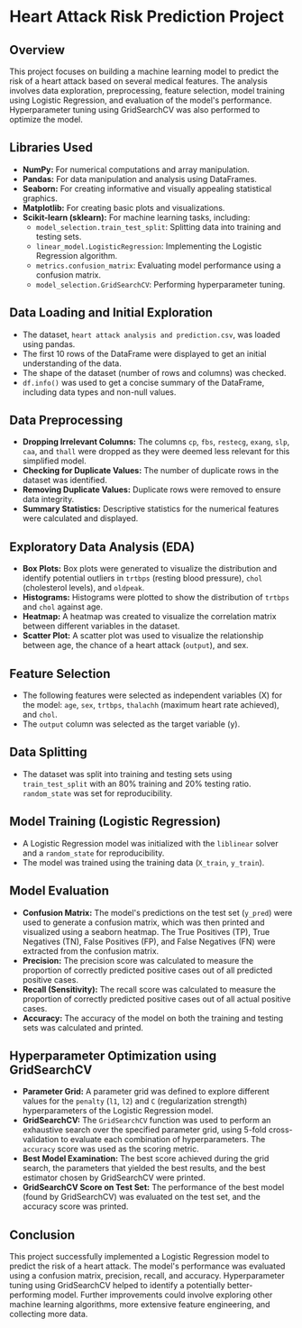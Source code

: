 # Heart Attack Risk Prediction Project

## Overview

This project focuses on building a machine learning model to predict the risk of a heart attack based on several medical features. The analysis involves data exploration, preprocessing, feature selection, model training using Logistic Regression, and evaluation of the model's performance. Hyperparameter tuning using GridSearchCV was also performed to optimize the model.

## Libraries Used

* **NumPy:** For numerical computations and array manipulation.
* **Pandas:** For data manipulation and analysis using DataFrames.
* **Seaborn:** For creating informative and visually appealing statistical graphics.
* **Matplotlib:** For creating basic plots and visualizations.
* **Scikit-learn (sklearn):** For machine learning tasks, including:
    * `model_selection.train_test_split`: Splitting data into training and testing sets.
    * `linear_model.LogisticRegression`: Implementing the Logistic Regression algorithm.
    * `metrics.confusion_matrix`: Evaluating model performance using a confusion matrix.
    * `model_selection.GridSearchCV`: Performing hyperparameter tuning.

## Data Loading and Initial Exploration

* The dataset, `heart attack analysis and prediction.csv`, was loaded using pandas.
* The first 10 rows of the DataFrame were displayed to get an initial understanding of the data.
* The shape of the dataset (number of rows and columns) was checked.
* `df.info()` was used to get a concise summary of the DataFrame, including data types and non-null values.

## Data Preprocessing

* **Dropping Irrelevant Columns:** The columns `cp`, `fbs`, `restecg`, `exang`, `slp`, `caa`, and `thall` were dropped as they were deemed less relevant for this simplified model.
* **Checking for Duplicate Values:** The number of duplicate rows in the dataset was identified.
* **Removing Duplicate Values:** Duplicate rows were removed to ensure data integrity.
* **Summary Statistics:** Descriptive statistics for the numerical features were calculated and displayed.

## Exploratory Data Analysis (EDA)

* **Box Plots:** Box plots were generated to visualize the distribution and identify potential outliers in `trtbps` (resting blood pressure), `chol` (cholesterol levels), and `oldpeak`.
* **Histograms:** Histograms were plotted to show the distribution of `trtbps` and `chol` against age.
* **Heatmap:** A heatmap was created to visualize the correlation matrix between different variables in the dataset.
* **Scatter Plot:** A scatter plot was used to visualize the relationship between age, the chance of a heart attack (`output`), and sex.

## Feature Selection

* The following features were selected as independent variables (X) for the model: `age`, `sex`, `trtbps`, `thalachh` (maximum heart rate achieved), and `chol`.
* The `output` column was selected as the target variable (y).

## Data Splitting

* The dataset was split into training and testing sets using `train_test_split` with an 80% training and 20% testing ratio. `random_state` was set for reproducibility.

## Model Training (Logistic Regression)

* A Logistic Regression model was initialized with the `liblinear` solver and a `random_state` for reproducibility.
* The model was trained using the training data (`X_train`, `y_train`).

## Model Evaluation

* **Confusion Matrix:** The model's predictions on the test set (`y_pred`) were used to generate a confusion matrix, which was then printed and visualized using a seaborn heatmap. The True Positives (TP), True Negatives (TN), False Positives (FP), and False Negatives (FN) were extracted from the confusion matrix.
* **Precision:** The precision score was calculated to measure the proportion of correctly predicted positive cases out of all predicted positive cases.
* **Recall (Sensitivity):** The recall score was calculated to measure the proportion of correctly predicted positive cases out of all actual positive cases.
* **Accuracy:** The accuracy of the model on both the training and testing sets was calculated and printed.

## Hyperparameter Optimization using GridSearchCV

* **Parameter Grid:** A parameter grid was defined to explore different values for the `penalty` (`l1`, `l2`) and `C` (regularization strength) hyperparameters of the Logistic Regression model.
* **GridSearchCV:** The `GridSearchCV` function was used to perform an exhaustive search over the specified parameter grid, using 5-fold cross-validation to evaluate each combination of hyperparameters. The `accuracy` score was used as the scoring metric.
* **Best Model Examination:** The best score achieved during the grid search, the parameters that yielded the best results, and the best estimator chosen by GridSearchCV were printed.
* **GridSearchCV Score on Test Set:** The performance of the best model (found by GridSearchCV) was evaluated on the test set, and the accuracy score was printed.

## Conclusion

This project successfully implemented a Logistic Regression model to predict the risk of a heart attack. The model's performance was evaluated using a confusion matrix, precision, recall, and accuracy. Hyperparameter tuning using GridSearchCV helped to identify a potentially better-performing model. Further improvements could involve exploring other machine learning algorithms, more extensive feature engineering, and collecting more data.
